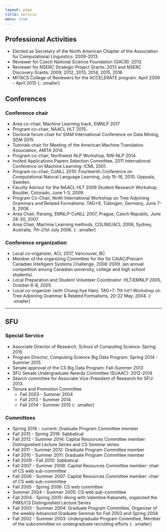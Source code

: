 ```yaml
---
layout: page
title: Service
menu: true
---
```


## Professional Activities

* Elected as Secretary of the North American Chapter of the Association for Computational Linguistics: 2009-2013
* Reviewer for Czech National Science Foundation (GACR): 2013.
* Reviewer for NSERC Strategic Project Grants: 2013 and NSERC Discovery Grants: 2009, 2012, 2013, 2014, 2015, 2016
* MITACS College of Reviewers for the ACCELERATE program: April 2009 - April 2010
{: .smaller}

## Conferences

### Conference chair

* Area co-chair, Machine Learning track, EMNLP 2017
* Program co-chair, NAACL HLT 2015.
* Doctoral forum chair for SIAM International Conference on Data Mining, SDM 2015.
* Tutorials chair for Meeting of the American Machine Translation Association, AMTA 2014.
* Program co-chair, Northwest NLP Workshop, NW-NLP 2014.
* Invited Applications Papers Selection Committee, 2011 International Conference on Machine Learning: ICML 2001.
* Program co-chair, CoNLL 2010: Fourteenth Conference on Computational Natural Language Learning, July 15-16, 2010. Uppsala, Sweden.
* Faculty Advisor for the NAACL HLT 2009 Student Research Workshop, Boulder, Colorado, June 1-3, 2009.
* Program Co-Chair, Ninth International Workshop on Tree Adjoining Grammars and Related Formalisms: TAG+9, Tübingen, Germany, June 7-8, 2008.
* Area Chair, Parsing, EMNLP-CoNLL 2007, Prague, Czech Republic, June 28-30, 2007.
* Area Chair, Machine Learning methods, COLING/ACL 2006, Sydney, Australia, 7th-21st July 2006.
{: .smaller}

### Conference organization

* Local co-organizer, ACL 2017, Vancouver, BC
* Member of the organizing Committee for the 1st CAIAC/Precarn Canadian Intelligent Systems Challenge, 2008-2009. (an annual competition among Canadian university, college and high school students).
* Local Preparation and Student Volunteer Coordinator: HLT/EMNLP 2005, October 6-8, 2005.
* Local co-organizer (with Chung-hye Han): TAG+7: 7th Int'l Workshop on Tree Adjoining Grammar & Related Formalisms, 20-22 May, 2004.
{: .smaller}

<hr/>

## SFU

### Special Service

* Associate Director of Research, School of Computing Science: Spring 2015
* Program Director, Computing Science Big Data Program: Spring 2014 - Summer 2015
* Senate approval of the CS Big Data Program: Fall-Summer 2013
* SFU Senate Undergraduate Awards Committee (SUAAC): 2012-2014
* Search committee for Associate Vice-President of Research for SFU: 2013.
* Tenure and Promotion Committee
    * Fall 2003 - Summer 2004
    * Fall 2013 - Summer 2014
    * Fall 2014 - Summer 2015
{: .smaller}

### Committees

* Spring 2016 - current: Graduate Program Committee member
* Fall 2015 - Spring 2016: Sabbatical
* Fall 2012 - Summer 2014: Capital Resources Committee member: Distinguished Lecture Series and CS Seminar series
* Fall 2011 - Summer 2012: Graduate Program Committee member
* Fall 2010 - Summer 2011: Graduate Program Committee member
* Fall 2009 - Fall 2010: Sabbatical
* Fall 2007 - Summer 2008: Capital Resources Committee member: chair of CS web sub-committee
* Fall 2006 - Summer 2007: Capital Resources Committee member: chair of CS web sub-committee
* Fall 2005 - Spring 2006: CS web committee
* Summer 2004 - Summer 2005: CS web sub-committee
* Fall 2004 - Spring 2005: Along with Valentine Kabanets, organized the PIMS/CS Distinguished Lecture Series
* Fall 2003 - Summer 2004: Graduate Program Committee, Organizer of the weekly Advanced Graduate Seminar for Fall 2003 and Spring 2004
* Fall 2002 - Summer 2003: Undergraduate Program Committee, Member of the subcommittee on undergraduate recruiting efforts
{: .smaller}

